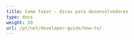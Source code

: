 ```yaml
---
title: Como fazer - dicas para desenvolvedores
type: docs
weight: 20
url: /pt/net/developer-guide/how-to/
---
```

